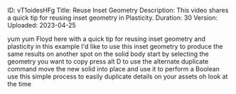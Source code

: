 ID: vT1oidesHFg
Title: Reuse Inset Geometry
Description: This video shares a quick tip for reusing inset geometry in Plasticity.
Duration: 30
Version: 
Uploaded: 2023-04-25

yum yum
Floyd here with a quick tip for reusing
inset geometry and plasticity in this
example I'd like to use this inset
geometry to produce the same results on
another spot on the solid body start by
selecting the geometry you want to copy
press alt D to use the alternate
duplicate command move the new solid
into place and use it to perform a
Boolean use this simple process to
easily duplicate details on your assets
oh look at the time
